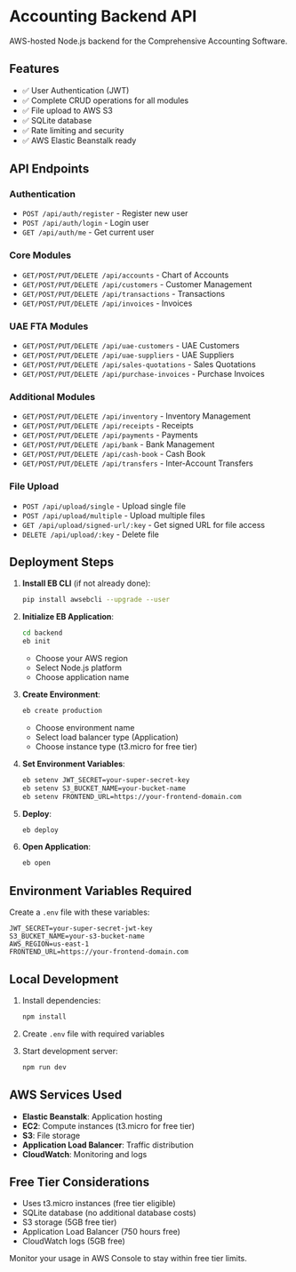 # Accounting Backend API

AWS-hosted Node.js backend for the Comprehensive Accounting Software.

## Features

- ✅ User Authentication (JWT)
- ✅ Complete CRUD operations for all modules
- ✅ File upload to AWS S3
- ✅ SQLite database
- ✅ Rate limiting and security
- ✅ AWS Elastic Beanstalk ready

## API Endpoints

### Authentication
- `POST /api/auth/register` - Register new user
- `POST /api/auth/login` - Login user
- `GET /api/auth/me` - Get current user

### Core Modules
- `GET/POST/PUT/DELETE /api/accounts` - Chart of Accounts
- `GET/POST/PUT/DELETE /api/customers` - Customer Management
- `GET/POST/PUT/DELETE /api/transactions` - Transactions
- `GET/POST/PUT/DELETE /api/invoices` - Invoices

### UAE FTA Modules
- `GET/POST/PUT/DELETE /api/uae-customers` - UAE Customers
- `GET/POST/PUT/DELETE /api/uae-suppliers` - UAE Suppliers
- `GET/POST/PUT/DELETE /api/sales-quotations` - Sales Quotations
- `GET/POST/PUT/DELETE /api/purchase-invoices` - Purchase Invoices

### Additional Modules
- `GET/POST/PUT/DELETE /api/inventory` - Inventory Management
- `GET/POST/PUT/DELETE /api/receipts` - Receipts
- `GET/POST/PUT/DELETE /api/payments` - Payments
- `GET/POST/PUT/DELETE /api/bank` - Bank Management
- `GET/POST/PUT/DELETE /api/cash-book` - Cash Book
- `GET/POST/PUT/DELETE /api/transfers` - Inter-Account Transfers

### File Upload
- `POST /api/upload/single` - Upload single file
- `POST /api/upload/multiple` - Upload multiple files
- `GET /api/upload/signed-url/:key` - Get signed URL for file access
- `DELETE /api/upload/:key` - Delete file

## Deployment Steps

1. **Install EB CLI** (if not already done):
   ```bash
   pip install awsebcli --upgrade --user
   ```

2. **Initialize EB Application**:
   ```bash
   cd backend
   eb init
   ```
   - Choose your AWS region
   - Select Node.js platform
   - Choose application name

3. **Create Environment**:
   ```bash
   eb create production
   ```
   - Choose environment name
   - Select load balancer type (Application)
   - Choose instance type (t3.micro for free tier)

4. **Set Environment Variables**:
   ```bash
   eb setenv JWT_SECRET=your-super-secret-key
   eb setenv S3_BUCKET_NAME=your-bucket-name
   eb setenv FRONTEND_URL=https://your-frontend-domain.com
   ```

5. **Deploy**:
   ```bash
   eb deploy
   ```

6. **Open Application**:
   ```bash
   eb open
   ```

## Environment Variables Required

Create a `.env` file with these variables:

```env
JWT_SECRET=your-super-secret-jwt-key
S3_BUCKET_NAME=your-s3-bucket-name
AWS_REGION=us-east-1
FRONTEND_URL=https://your-frontend-domain.com
```

## Local Development

1. Install dependencies:
   ```bash
   npm install
   ```

2. Create `.env` file with required variables

3. Start development server:
   ```bash
   npm run dev
   ```

## AWS Services Used

- **Elastic Beanstalk**: Application hosting
- **EC2**: Compute instances (t3.micro for free tier)
- **S3**: File storage
- **Application Load Balancer**: Traffic distribution
- **CloudWatch**: Monitoring and logs

## Free Tier Considerations

- Uses t3.micro instances (free tier eligible)
- SQLite database (no additional database costs)
- S3 storage (5GB free tier)
- Application Load Balancer (750 hours free)
- CloudWatch logs (5GB free)

Monitor your usage in AWS Console to stay within free tier limits.
